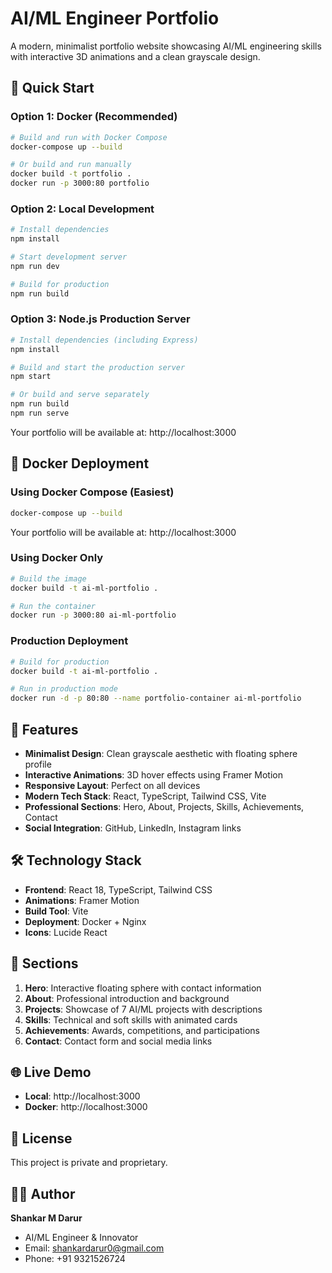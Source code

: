 # AI/ML Engineer Portfolio

A modern, minimalist portfolio website showcasing AI/ML engineering skills with interactive 3D animations and a clean grayscale design.

## 🚀 Quick Start

### Option 1: Docker (Recommended)
```bash
# Build and run with Docker Compose
docker-compose up --build

# Or build and run manually
docker build -t portfolio .
docker run -p 3000:80 portfolio
```

### Option 2: Local Development
```bash
# Install dependencies
npm install

# Start development server
npm run dev

# Build for production
npm run build
```

### Option 3: Node.js Production Server
```bash
# Install dependencies (including Express)
npm install

# Build and start the production server
npm start

# Or build and serve separately
npm run build
npm run serve
```

Your portfolio will be available at: http://localhost:3000

## 🐳 Docker Deployment

### Using Docker Compose (Easiest)
```bash
docker-compose up --build
```
Your portfolio will be available at: http://localhost:3000

### Using Docker Only
```bash
# Build the image
docker build -t ai-ml-portfolio .

# Run the container
docker run -p 3000:80 ai-ml-portfolio
```

### Production Deployment
```bash
# Build for production
docker build -t ai-ml-portfolio .

# Run in production mode
docker run -d -p 80:80 --name portfolio-container ai-ml-portfolio
```

## 🎨 Features

- **Minimalist Design**: Clean grayscale aesthetic with floating sphere profile
- **Interactive Animations**: 3D hover effects using Framer Motion
- **Responsive Layout**: Perfect on all devices
- **Modern Tech Stack**: React, TypeScript, Tailwind CSS, Vite
- **Professional Sections**: Hero, About, Projects, Skills, Achievements, Contact
- **Social Integration**: GitHub, LinkedIn, Instagram links

## 🛠 Technology Stack

- **Frontend**: React 18, TypeScript, Tailwind CSS
- **Animations**: Framer Motion
- **Build Tool**: Vite
- **Deployment**: Docker + Nginx
- **Icons**: Lucide React

## 📱 Sections

1. **Hero**: Interactive floating sphere with contact information
2. **About**: Professional introduction and background
3. **Projects**: Showcase of 7 AI/ML projects with descriptions
4. **Skills**: Technical and soft skills with animated cards
5. **Achievements**: Awards, competitions, and participations
6. **Contact**: Contact form and social media links

## 🌐 Live Demo

- **Local**: http://localhost:3000
- **Docker**: http://localhost:3000

## 📝 License

This project is private and proprietary.

## 👨‍💻 Author

**Shankar M Darur**
- AI/ML Engineer & Innovator
- Email: shankardarur0@gmail.com
- Phone: +91 9321526724
